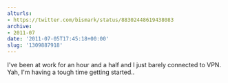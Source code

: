 ```yaml
---
alturls:
- https://twitter.com/bismark/status/88302448619438083
archive:
- 2011-07
date: '2011-07-05T17:45:18+00:00'
slug: '1309887918'
---
```


I've been at work for an hour and a half and I just barely connected to VPN. Yah, I'm having a tough time getting started..

